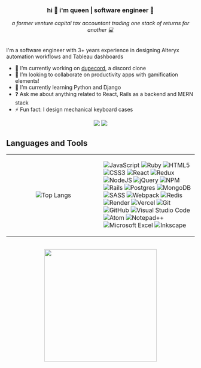 <!--
**cubeydice/cubeydice** is a ✨ _special_ ✨ repository because its `README.md` (this file) appears on your GitHub profile.
-->
### **<div align="center">hi 👋 i'm queen | software engineer 👾</div>** 

*<div align="center">a former venture capital tax accountant trading one stack of returns for another 💻</div>* 
<br/>

I'm a software engineer with 3+ years experience in designing Alteryx automation workflows and Tableau dashboards
- 🔭 I’m currently working on [dupecord](https://github.com/cubeydice/dupecord), a discord clone
- 👯 I’m looking to collaborate on productivity apps with gamification elements!
- 🌱 I’m currently learning Python and Django  
- ❓ Ask me about anything related to React, Rails as a backend and MERN stack  
- ⚡ Fun fact: I design mechanical keyboard cases
<div align="center">

  [<img src="https://img.shields.io/badge/Gmail-D14836?style=for-the-badge&logo=gmail&logoColor=white">](mailto:cubeydice@gmail.com) [<img src="https://img.shields.io/badge/linkedin-%230077B5.svg?style=for-the-badge&logo=linkedin&logoColor=white">](https://www.linkedin.com/in/queen-belle-d-118b7859/)

</div>

## Languages and Tools
<table><tr><td valign="center" width="50%" align="center">

![Top Langs](https://github-readme-stats-ecru-beta-63.vercel.app/api/top-langs/?username=cubeydice&theme=transparent&layout=compact&exclude_repo=github-readme-stats,cubeydice.github.io,W3D5,W4D1,W4D2,W4D4,W5D2,W5D3,W5D4,W5D5,W6D2,W6D3,W6D5,W7D2,W7D3,W7D4,W7D5,W8D2,W11D4)

</td><td valign="top" width="50%">

![JavaScript](https://img.shields.io/badge/javascript-%23323330.svg?style=for-the-badge&logo=javascript&logoColor=%23F7DF1E)
![Ruby](https://img.shields.io/badge/ruby-%23CC342D.svg?style=for-the-badge&logo=ruby&logoColor=white)
![HTML5](https://img.shields.io/badge/html5-%23E34F26.svg?style=for-the-badge&logo=html5&logoColor=white)
![CSS3](https://img.shields.io/badge/css3-%231572B6.svg?style=for-the-badge&logo=css3&logoColor=white)
![React](https://img.shields.io/badge/react-%2320232a.svg?style=for-the-badge&logo=react&logoColor=%2361DAFB)
![Redux](https://img.shields.io/badge/redux-%23593d88.svg?style=for-the-badge&logo=redux&logoColor=white)
![NodeJS](https://img.shields.io/badge/node.js-6DA55F?style=for-the-badge&logo=node.js&logoColor=white)
![jQuery](https://img.shields.io/badge/jquery-%230769AD.svg?style=for-the-badge&logo=jquery&logoColor=white)
![NPM](https://img.shields.io/badge/NPM-%23CB3837.svg?style=for-the-badge&logo=npm&logoColor=white)
![Rails](https://img.shields.io/badge/rails-%23CC0000.svg?style=for-the-badge&logo=ruby-on-rails&logoColor=white)
![Postgres](https://img.shields.io/badge/postgres-%23316192.svg?style=for-the-badge&logo=postgresql&logoColor=white)
![MongoDB](https://img.shields.io/badge/MongoDB-%234ea94b.svg?style=for-the-badge&logo=mongodb&logoColor=white)
![SASS](https://img.shields.io/badge/SASS-hotpink.svg?style=for-the-badge&logo=SASS&logoColor=white)
![Webpack](https://img.shields.io/badge/webpack-%238DD6F9.svg?style=for-the-badge&logo=webpack&logoColor=black)
![Redis](https://img.shields.io/badge/redis-%23DD0031.svg?style=for-the-badge&logo=redis&logoColor=white)
![Render](https://img.shields.io/badge/Render-%46E3B7.svg?style=for-the-badge&logo=render&logoColor=white)
![Vercel](https://img.shields.io/badge/vercel-%23000000.svg?style=for-the-badge&logo=vercel&logoColor=white)
![Git](https://img.shields.io/badge/git-%23F05033.svg?style=for-the-badge&logo=git&logoColor=white)
![GitHub](https://img.shields.io/badge/github-%23121011.svg?style=for-the-badge&logo=github&logoColor=white)
![Visual Studio Code](https://img.shields.io/badge/Visual%20Studio%20Code-0078d7.svg?style=for-the-badge&logo=visual-studio-code&logoColor=white)
![Atom](https://img.shields.io/badge/Atom-%2366595C.svg?style=for-the-badge&logo=atom&logoColor=white)
![Notepad++](https://img.shields.io/badge/Notepad++-90E59A.svg?style=for-the-badge&logo=notepad%2b%2b&logoColor=black)
![Microsoft Excel](https://img.shields.io/badge/Microsoft_Excel-217346?style=for-the-badge&logo=microsoft-excel&logoColor=white)
![Inkscape](https://img.shields.io/badge/Inkscape-e0e0e0?style=for-the-badge&logo=inkscape&logoColor=080A13)
</td></tr></table>  

<br />

<div align="center"><img src="https://spotify-github-profile.vercel.app/api/view?uid=1236546337&cover_image=true&theme=default&show_offline=false&background_color=121212&interchange=true" style="height:300px"/></div>


